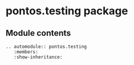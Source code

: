 # pontos.testing package

## Module contents

```{eval-rst}
.. automodule:: pontos.testing
   :members:
   :show-inheritance:
```
